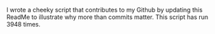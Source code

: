 I wrote a cheeky script that contributes to my Github by updating this ReadMe to illustrate why more than commits matter. This script has run 3948 times.